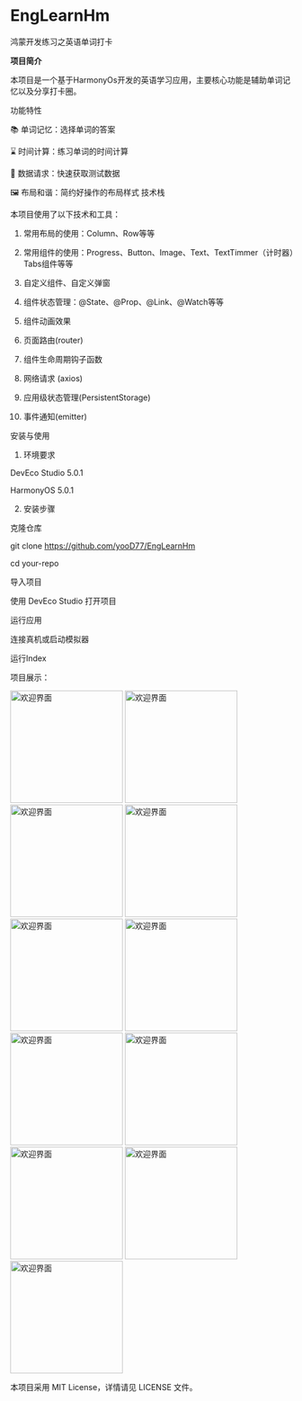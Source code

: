 # EngLearnHm

鸿蒙开发练习之英语单词打卡

**项目简介**

本项目是一个基于HarmonyOs开发的英语学习应用，主要核心功能是辅助单词记忆以及分享打卡圈。

功能特性

📚 单词记忆：选择单词的答案

⌛️ 时间计算：练习单词的时间计算

🛜 数据请求：快速获取测试数据

🖼️ 布局和谐：简约好操作的布局样式
技术栈

本项目使用了以下技术和工具：

1. 常用布局的使用：Column、Row等等


2. 常用组件的使用：Progress、Button、Image、Text、TextTimmer（计时器）Tabs组件等等


3. 自定义组件、自定义弹窗


4. 组件状态管理：@State、@Prop、@Link、@Watch等等


5. 组件动画效果


6. 页面路由(router)


7. 组件生命周期钩子函数


8. 网络请求 (axios)


9. 应用级状态管理(PersistentStorage)


10. 事件通知(emitter)

安装与使用

1. 环境要求

DevEco Studio 5.0.1

HarmonyOS 5.0.1

2. 安装步骤

克隆仓库

git clone https://github.com/yooD77/EngLearnHm

cd your-repo

导入项目

使用 DevEco Studio 打开项目

运行应用

连接真机或启动模拟器

运行Index

项目展示：

<img src="img/ic_welcom.png" alt="欢迎界面" width="200">
<img src="img/ic_home.png" alt="欢迎界面" width="200">
<img src="img/ic_card_no_login.png" alt="欢迎界面" width="200">
<img src="img/ic_mine_no_login.png" alt="欢迎界面" width="200">
<img src="img/ic_login.png" alt="欢迎界面" width="200">
<img src="img/ic_mine.png" alt="欢迎界面" width="200">
<img src="img/ic_card.png" alt="欢迎界面" width="200">
<img src="img/ic_welcom.png" alt="欢迎界面" width="200">
<img src="img/ic_pratice.png" alt="欢迎界面" width="200">
<img src="img/ic_tips.png" alt="欢迎界面" width="200">
<img src="img/ic_record.png" alt="欢迎界面" width="200">

本项目采用 MIT License，详情请见 LICENSE 文件。
